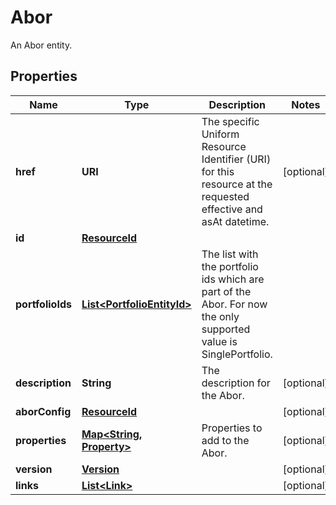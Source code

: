 

# Abor

An Abor entity.

## Properties

Name | Type | Description | Notes
------------ | ------------- | ------------- | -------------
**href** | **URI** | The specific Uniform Resource Identifier (URI) for this resource at the requested effective and asAt datetime. |  [optional]
**id** | [**ResourceId**](ResourceId.md) |  | 
**portfolioIds** | [**List&lt;PortfolioEntityId&gt;**](PortfolioEntityId.md) | The list with the portfolio ids which are part of the Abor. For now the only supported value is SinglePortfolio. | 
**description** | **String** | The description for the Abor. |  [optional]
**aborConfig** | [**ResourceId**](ResourceId.md) |  |  [optional]
**properties** | [**Map&lt;String, Property&gt;**](Property.md) | Properties to add to the Abor. |  [optional]
**version** | [**Version**](Version.md) |  |  [optional]
**links** | [**List&lt;Link&gt;**](Link.md) |  |  [optional]



